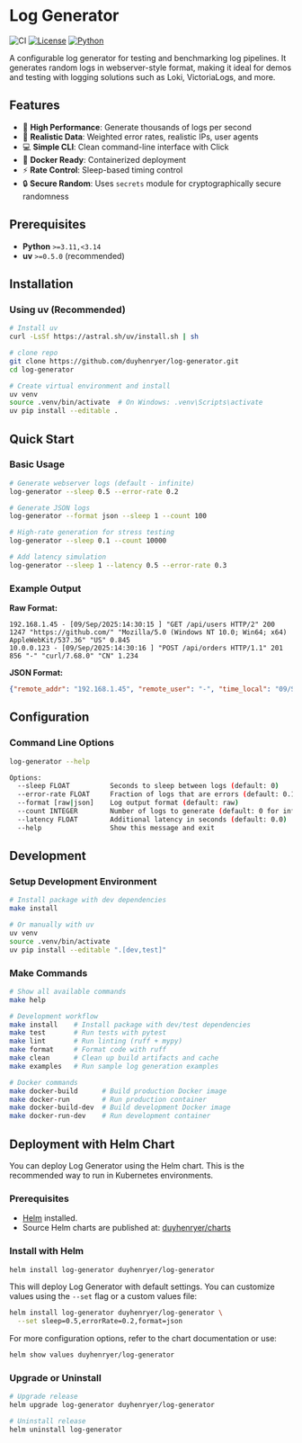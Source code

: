 # Log Generator

![CI](https://github.com/duyhenryer/log-generator/workflows/CI/badge.svg)
[![License](https://img.shields.io/badge/License-Apache%202.0-blue.svg)](https://opensource.org/licenses/Apache-2.0)
[![Python](https://img.shields.io/badge/python-3.11%2B-blue.svg)](https://www.python.org/downloads/)

A configurable log generator for testing and benchmarking log pipelines. It generates random logs in webserver-style format, making it ideal for demos and testing with logging solutions such as Loki, VictoriaLogs, and more.

## Features

- 🚀 **High Performance**: Generate thousands of logs per second
- 🎯 **Realistic Data**: Weighted error rates, realistic IPs, user agents
- 💻 **Simple CLI**: Clean command-line interface with Click
- 🐳 **Docker Ready**: Containerized deployment
- ⚡ **Rate Control**: Sleep-based timing control
- 🔒 **Secure Random**: Uses `secrets` module for cryptographically secure randomness

## Prerequisites

- **Python** `>=3.11,<3.14`
- **uv** `>=0.5.0` (recommended)

## Installation

### Using uv (Recommended)
```bash
# Install uv 
curl -LsSf https://astral.sh/uv/install.sh | sh

# clone repo
git clone https://github.com/duyhenryer/log-generator.git
cd log-generator

# Create virtual environment and install
uv venv
source .venv/bin/activate  # On Windows: .venv\Scripts\activate
uv pip install --editable .
```
## Quick Start

### Basic Usage
```bash
# Generate webserver logs (default - infinite)
log-generator --sleep 0.5 --error-rate 0.2

# Generate JSON logs
log-generator --format json --sleep 1 --count 100

# High-rate generation for stress testing
log-generator --sleep 0.1 --count 10000

# Add latency simulation
log-generator --sleep 1 --latency 0.5 --error-rate 0.3
```

### Example Output

**Raw Format:**
```
192.168.1.45 - [09/Sep/2025:14:30:15 ] "GET /api/users HTTP/2" 200 1247 "https://github.com/" "Mozilla/5.0 (Windows NT 10.0; Win64; x64) AppleWebKit/537.36" "US" 0.845
10.0.0.123 - [09/Sep/2025:14:30:16 ] "POST /api/orders HTTP/1.1" 201 856 "-" "curl/7.68.0" "CN" 1.234
```

**JSON Format:**
```json
{"remote_addr": "192.168.1.45", "remote_user": "-", "time_local": "09/Sep/2025:14:30:15 ", "request": "GET /api/users HTTP/2", "status": 200, "body_bytes_sent": 1247, "http_referer": "https://github.com/", "http_user_agent": "Mozilla/5.0 (Windows NT 10.0; Win64; x64) AppleWebKit/537.36", "country": "US", "request_time": 0.845}
```

## Configuration

### Command Line Options
```bash
log-generator --help

Options:
  --sleep FLOAT          Seconds to sleep between logs (default: 0)
  --error-rate FLOAT     Fraction of logs that are errors (default: 0.1)
  --format [raw|json]    Log output format (default: raw)
  --count INTEGER        Number of logs to generate (default: 0 for infinite)
  --latency FLOAT        Additional latency in seconds (default: 0.0)
  --help                 Show this message and exit
```

## Development

### Setup Development Environment
```bash
# Install package with dev dependencies
make install

# Or manually with uv
uv venv
source .venv/bin/activate
uv pip install --editable ".[dev,test]"
```

### Make Commands
```bash
# Show all available commands
make help

# Development workflow
make install    # Install package with dev/test dependencies
make test       # Run tests with pytest
make lint       # Run linting (ruff + mypy)
make format     # Format code with ruff
make clean      # Clean up build artifacts and cache
make examples   # Run sample log generation examples

# Docker commands
make docker-build      # Build production Docker image
make docker-run        # Run production container
make docker-build-dev  # Build development Docker image
make docker-run-dev    # Run development container
```

## Deployment with Helm Chart

You can deploy Log Generator using the Helm chart. This is the recommended way to run in Kubernetes environments.

### Prerequisites
- [Helm](https://helm.sh/) installed.
- Source Helm charts are published at: [duyhenryer/charts](https://github.com/duyhenryer/charts)

### Install with Helm
```bash
helm install log-generator duyhenryer/log-generator
```

This will deploy Log Generator with default settings. You can customize values using the `--set` flag or a custom values file:
```bash
helm install log-generator duyhenryer/log-generator \
  --set sleep=0.5,errorRate=0.2,format=json
```

For more configuration options, refer to the chart documentation or use:
```bash
helm show values duyhenryer/log-generator
```

### Upgrade or Uninstall
```bash
# Upgrade release
helm upgrade log-generator duyhenryer/log-generator

# Uninstall release
helm uninstall log-generator
```
